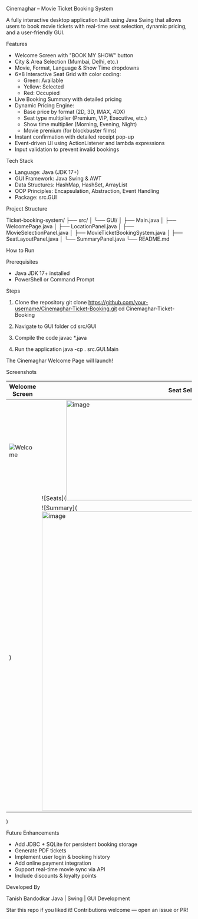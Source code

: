 Cinemaghar – Movie Ticket Booking System

A fully interactive desktop application built using Java Swing that allows users to book movie tickets with real-time seat selection, dynamic pricing, and a user-friendly GUI.

Features

- Welcome Screen with "BOOK MY SHOW" button
- City & Area Selection (Mumbai, Delhi, etc.)
- Movie, Format, Language & Show Time dropdowns
- 6×8 Interactive Seat Grid with color coding:
  - Green: Available
  - Yellow: Selected
  - Red: Occupied
- Live Booking Summary with detailed pricing
- Dynamic Pricing Engine:
  - Base price by format (2D, 3D, IMAX, 4DX)
  - Seat type multiplier (Premium, VIP, Executive, etc.)
  - Show time multiplier (Morning, Evening, Night)
  - Movie premium (for blockbuster films)
- Instant confirmation with detailed receipt pop-up
- Event-driven UI using ActionListener and lambda expressions
- Input validation to prevent invalid bookings

Tech Stack

- Language: Java (JDK 17+)
- GUI Framework: Java Swing & AWT
- Data Structures: HashMap, HashSet, ArrayList
- OOP Principles: Encapsulation, Abstraction, Event Handling
- Package: src.GUI

Project Structure

Ticket-booking-system/
├── src/
│   └── GUI/
│       ├── Main.java
│       ├── WelcomePage.java
│       ├── LocationPanel.java
│       ├── MovieSelectionPanel.java
│       ├── MovieTicketBookingSystem.java
│       ├── SeatLayoutPanel.java
│       └── SummaryPanel.java
└── README.md

How to Run

Prerequisites
- Java JDK 17+ installed
- PowerShell or Command Prompt

Steps

1. Clone the repository
   git clone https://github.com/your-username/Cinemaghar-Ticket-Booking.git
   cd Cinemaghar-Ticket-Booking

2. Navigate to GUI folder
   cd src/GUI

3. Compile the code
   javac *.java

4. Run the application
   java -cp . src.GUI.Main

The Cinemaghar Welcome Page will launch!

Screenshots

Welcome Screen | Seat Selection | Booking Summary
--- | --- | ---
![Welcome](<img width="1919" height="1019" alt="image" src="https://github.com/user-attachments/assets/66ee2f6f-35b2-4ba7-ac0b-738a7226819c" />) | ![Seats](<img width="603" height="272" alt="image" src="https://github.com/user-attachments/assets/6ab7960b-b311-4f44-95af-a1575952636d" />
) | ![Summary](<img width="793" height="811" alt="image" src="https://github.com/user-attachments/assets/986a6d2a-d83c-4d16-8325-09d40e52c02f" />
)


Future Enhancements

- Add JDBC + SQLite for persistent booking storage
- Generate PDF tickets
- Implement user login & booking history
- Add online payment integration
- Support real-time movie sync via API
- Include discounts & loyalty points

Developed By

Tanish Bandodkar
Java | Swing | GUI Development

Star this repo if you liked it!
Contributions welcome — open an issue or PR!
